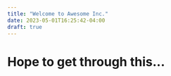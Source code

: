 ```yaml
---
title: "Welcome to Awesome Inc."
date: 2023-05-01T16:25:42-04:00
draft: true
---
```


# Hope to get through this...
